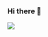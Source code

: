 ### Hi there 👋

<img src="https://img.shields.io/badge/Github-FFFF09?style=flat-square&logo=googlebard&logoColor=black"/>
